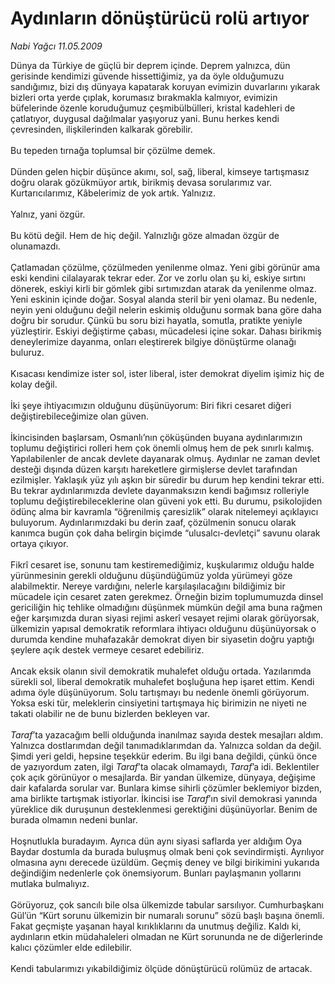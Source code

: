 # Aydınların dönüştürücü rolü artıyor

*Nabi Yağcı 11.05.2009*

<div class="taraf_structure_2col_1zq">
<div class="margen_n">



 <p>Dünya da Türkiye de güçlü bir deprem içinde. Deprem yalnızca, dün gerisinde kendimizi güvende hissettiğimiz, ya da öyle olduğumuzu sandığımız, bizi dış dünyaya kapatarak koruyan evimizin duvarlarını yıkarak bizleri orta yerde çıplak, korumasız bırakmakla kalmıyor, evimizin büfelerinde özenle koruduğumuz çeşmibülbülleri, kristal kadehleri de çatlatıyor, duygusal dağılmalar yaşıyoruz yani. Bunu herkes kendi çevresinden, ilişkilerinden kalkarak görebilir. <br/><br/>Bu tepeden tırnağa toplumsal bir çözülme demek. <br/><br/>Dünden gelen hiçbir düşünce akımı, sol, sağ, liberal, kimseye tartışmasız doğru olarak gözükmüyor artık, birikmiş devasa sorularımız var. Kurtarıcılarımız, Kâbelerimiz de yok artık. Yalnızız. <br/><br/>Yalnız, yani özgür. <br/><br/>Bu kötü değil. Hem de hiç değil. Yalnızlığı göze almadan özgür de olunamazdı. <br/><br/>Çatlamadan çözülme, çözülmeden yenilenme olmaz. Yeni gibi görünür ama eski kendini cilalayarak tekrar eder. Zor ve zorlu olan şu ki, eskiye sırtını dönerek, eskiyi kirli bir gömlek gibi sırtımızdan atarak da yenilenme olmaz. Yeni eskinin içinde doğar. Sosyal alanda steril bir yeni olamaz. Bu nedenle, neyin yeni olduğunu değil nelerin eskimiş olduğunu sormak bana göre daha doğru bir sorudur. Çünkü bu soru bizi hayatla, somutla, pratikte yeniyle yüzleştirir. Eskiyi değiştirme çabası, mücadelesi içine sokar. Dahası birikmiş deneylerimize dayanma, onları eleştirerek bilgiye dönüştürme olanağı buluruz. <br/><br/>Kısacası kendimize ister sol, ister liberal, ister demokrat diyelim işimiz hiç de kolay değil. <br/><br/>İki şeye ihtiyacımızın olduğunu düşünüyorum: Biri fikri cesaret diğeri değiştirebileceğimize olan güven. <br/><br/>İkincisinden başlarsam, Osmanlı’nın çöküşünden buyana aydınlarımızın toplumu değiştirici rolleri hem çok önemli olmuş hem de pek sınırlı kalmış. Yapılabilenler de ancak devlete dayanarak olmuş. Aydınlar ne zaman devlet desteği dışında düzen karşıtı hareketlere girmişlerse devlet tarafından ezilmişler. Yaklaşık yüz yılı aşkın bir süredir bu durum hep kendini tekrar etti. Bu tekrar aydınlarımızda devlete dayanmaksızın kendi bağımsız rolleriyle toplumu değiştirebileceklerine olan güveni yok etti. Bu durumu, psikolojiden ödünç alma bir kavramla “öğrenilmiş çaresizlik” olarak nitelemeyi açıklayıcı buluyorum. Aydınlarımızdaki bu derin zaaf, çözülmenin sonucu olarak kanımca bugün çok daha belirgin biçimde “ulusalcı-devletçi” savunu olarak ortaya çıkıyor. <br/><br/>Fikrî cesaret ise, sonunu tam kestiremediğimiz, kuşkularımız olduğu halde yürünmesinin gerekli olduğunu düşündüğümüz yolda yürümeyi göze alabilmektir. Nereye vardığını, nelerle karşılaşılacağını bildiğimiz bir mücadele için cesaret zaten gerekmez. Örneğin bizim toplumumuzda dinsel gericiliğin hiç tehlike olmadığını düşünmek mümkün değil ama buna rağmen eğer karşımızda duran siyasi rejimi askerî vesayet rejimi olarak görüyorsak, ülkemizin yapısal demokratik reformlara ihtiyacı olduğunu düşünüyorsak o durumda kendine muhafazakâr demokrat diyen bir siyasetin doğru yaptığı şeylere açık destek vermeye cesaret edebiliriz. <br/><br/>Ancak eksik olanın sivil demokratik muhalefet olduğu ortada. Yazılarımda sürekli sol, liberal demokratik muhalefet boşluğuna hep işaret ettim. Kendi adıma öyle düşünüyorum. Solu tartışmayı bu nedenle önemli görüyorum. Yoksa eski tür, meleklerin cinsiyetini tartışmaya hiç birimizin ne niyeti ne takati olabilir ne de bunu bizlerden bekleyen var. <i><br/><br/>Taraf</i>’ta yazacağım belli olduğunda inanılmaz sayıda destek mesajları aldım. Yalnızca dostlarımdan değil tanımadıklarımdan da. Yalnızca soldan da değil. Şimdi yeri geldi, hepsine teşekkür ederim. Bu ilgi bana değildi, çünkü önce de yazıyordum zaten, ilgi <i>Taraf</i>’ta olacak olmamaydı, <i>Taraf</i>’a idi. Beklentiler çok açık görünüyor o mesajlarda. Bir yandan ülkemize, dünyaya, değişime dair kafalarda sorular var. Bunlara kimse sihirli çözümler beklemiyor bizden, ama birlikte tartışmak istiyorlar. İkincisi ise <i>Taraf</i>’ın sivil demokrasi yanında yüreklice dik duruşunun desteklenmesi gerektiğini düşünüyorlar. Benim de burada olmamın nedeni bunlar. <br/><br/>Hoşnutlukla buradayım. Ayrıca dün aynı siyasi saflarda yer aldığım Oya Baydar dostumla da burada buluşmuş olmak beni çok sevindirmişti. Ayrılıyor olmasına aynı derecede üzüldüm. Geçmiş deney ve bilgi birikimini yukarıda değindiğim nedenlerle çok önemsiyorum. Bunları paylaşmanın yollarını mutlaka bulmalıyız. <br/><br/>Görüyoruz, çok sancılı bile olsa ülkemizde tabular sarsılıyor. Cumhurbaşkanı Gül’ün “Kürt sorunu ülkemizin bir numaralı sorunu” sözü başlı başına önemli. Fakat geçmişte yaşanan hayal kırıklıklarını da unutmuş değiliz. Kaldı ki, aydınların etkin müdahaleleri olmadan ne Kürt sorununda ne de diğerlerinde kalıcı çözümler elde edilebilir. <br/><br/>Kendi tabularımızı yıkabildiğimiz ölçüde dönüştürücü rolümüz de artacak.</p>

<br/>


<div id="taraf_not">
</div>

</div>


</div>
